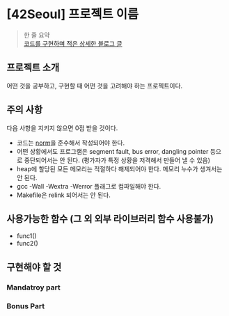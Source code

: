 # [42Seoul] 프로젝트 이름
> 한 줄 요약\
[코드를 구현하며 적은 상세한 블로그 글](https://min-jo.tistory.com/)
## 프로젝트 소개
어떤 것을 공부하고, 구현할 때 어떤 것을 고려해야 하는 프로젝트이다.

## 주의 사항
다음 사항을 지키지 않으면 0점 받을 것이다.
- 코드는 [norm](https://warm-salsa-f69.notion.site/Norm-85024906b60243e99a060194620cef3e)을 준수해서 작성되어야 한다.
- 어떤 상황에서도 프로그램은 segment fault, bus error, dangling pointer 등으로 중단되어서는 안 된다. (평가자가 특정 상황을 저격해서 만들어 낼 수 있음)
- heap에 할당된 모든 메모리는 적절하다 해제되어야 한다. 메모리 누수가 생겨서는 안 된다.
- gcc -Wall -Wextra -Werror 플래그로 컴파일해야 한다.
- Makefile은 relink 되어서는 안 된다.

## 사용가능한 함수 (그 외 외부 라이브러리 함수 사용불가)
- func1()
- func2()

## 구현해야 할 것
### Mandatroy part

### Bonus Part

